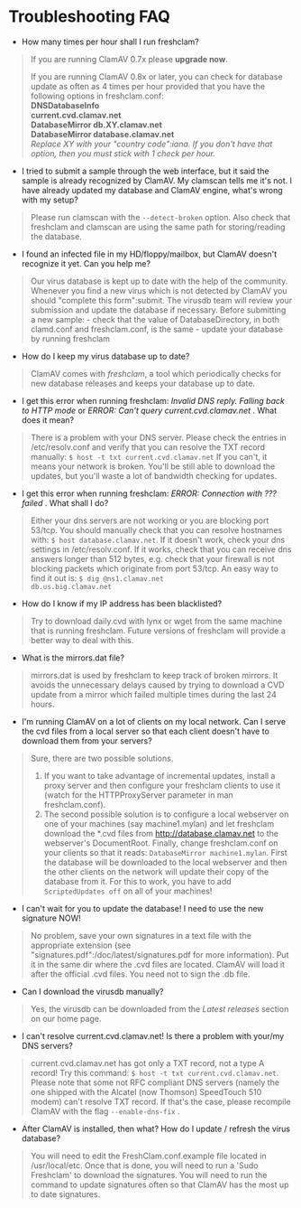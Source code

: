 # Troubleshooting FAQ #

* How many times per hour shall I run freshclam?

>If you are running ClamAV 0.7x please __upgrade now__.  
>
>If you are running ClamAV 0.8x or later, you can check for database update as often as 4 times per hour provided that you have the following options in freshclam.conf:   
> __DNSDatabaseInfo__  
> __current.cvd.clamav.net__   
> __DatabaseMirror db.XY.clamav.net__   
> __DatabaseMirror database.clamav.net__  
> _Replace XY with your "country code":iana.  If you don't have that option, then you must stick with 1 check per hour._

* I tried to submit a sample through the web interface, but it said the sample is already recognized by ClamAV. My clamscan tells me it's not. I have already updated my database and ClamAV engine, what's wrong with my setup?

>Please run clamscan with the <code>--detect-broken</code> option. Also  check that freshclam and clamscan are using the same path for storing/reading the database.

* I found an infected file in my HD/floppy/mailbox, but ClamAV doesn't recognize it yet. Can you help me? 

>Our virus database is kept up to date with the help of the community. Whenever you find a new virus which is not detected by ClamAV you should  "complete this form":submit. The virusdb team will review your submission and update the database if necessary. Before submitting a new sample: - check that the value of DatabaseDirectory, in both clamd.conf and freshclam.conf, is the same - update your database by running freshclam

* How do I keep my virus database up to date?

>ClamAV comes with _freshclam_, a tool which periodically checks for new database releases and keeps your database up to date.

* I get this error when running freshclam: _Invalid DNS reply. Falling back to HTTP mode_ or _ERROR: Can't query current.cvd.clamav.net_ . What does it mean?

>There is a problem with your DNS server. Please check the entries in /etc/resolv.conf and verify that you can resolve the TXT record manually: <code>$ host -t txt current.cvd.clamav.net</code> If you can't, it means your network is broken. You'll be still able to download the updates, but you'll waste a lot of bandwidth checking for updates.

* I get this error when running freshclam: _ERROR: Connection with ??? failed_ . What shall I do?

>Either your dns servers are not working or you are blocking port 53/tcp. You should manually check that you can resolve hostnames with: <code>$ host database.clamav.net</code>. If it doesn't work, check your dns settings in /etc/resolv.conf. If it works, check that you can receive dns answers longer than 512 bytes, e.g. check that your firewall is not blocking packets which originate from port 53/tcp. An easy way to find it out is: <code>$ dig @ns1.clamav.net db.us.big.clamav.net</code>

* How do I know if my IP address has been blacklisted?

>Try to download daily.cvd with lynx or wget from the same machine that is running freshclam. Future versions of freshclam will provide a better way to deal with this.

* What is the mirrors.dat file?

>mirrors.dat is used by freshclam to keep track of broken mirrors. It avoids the unnecessary delays caused by trying to download a CVD update from a mirror which failed multiple times during the last 24 hours.

* I'm running ClamAV on a lot of clients on my local network. Can I serve the cvd files from a local server so that each client doesn't have to download them from your servers?

>Sure, there are two possible solutions.
>
> 1. If you want to take advantage of incremental updates, install a proxy server and then configure your freshclam clients to use it (watch for the HTTPProxyServer parameter in man freshclam.conf). 
>2. The second possible solution is to configure a local webserver on one of your machines (say machine1.mylan) and let freshclam download the \*.cvd files from http://database.clamav.net to the webserver's DocumentRoot. Finally, change freshclam.conf on your clients so that it reads:   `DatabaseMirror machine1.mylan`. First the database will be downloaded to the local webserver and then the other clients on the network will update their copy of the database from it. For this to work, you have to add `ScriptedUpdates off` on all of your machines!

* I can't wait for you to update the database! I need to use the new signature NOW!

>No problem, save your own signatures in a text file with the appropriate extension (see "signatures.pdf":/doc/latest/signatures.pdf for more information). Put it in the same dir where the .cvd files are located. ClamAV will load it after the official .cvd files. You need not to sign the .db file.

* Can I download the virusdb manually?

>Yes, the virusdb can be downloaded from the _Latest releases_ section on our home page.

* I can't resolve current.cvd.clamav.net! Is there a problem with your/my DNS servers?

>current.cvd.clamav.net has got only a TXT record, not a type A record! Try this command: `$ host -t txt current.cvd.clamav.net`. Please note that some not RFC compliant DNS servers (namely the one shipped with the Alcatel (now Thomson) SpeedTouch 510 modem) can't resolve TXT record. If that's the case, please recompile ClamAV with the flag `--enable-dns-fix` .

* After ClamAV is installed, then what? How do I update / refresh the virus database?

> You will need to edit the FreshClam.conf.example file located in /usr/local/etc. Once that is done, you will need to run a 'Sudo Freshclam' to download the signatures. You will need to run the command to update signatures often so that ClamAV has the most up to date signatures.

